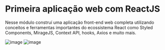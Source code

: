 # Primeira aplicação web com ReactJS

Nesse módulo construí uma aplicação front-end web completa utilizando conceitos e ferramentas importantes do ecossistema React como Styled Components, MirageJS, Context API, hooks, Axios e muito mais.

![image](https://user-images.githubusercontent.com/48124913/169045805-b02ef74c-81f6-4f01-8b7b-759a8b0ebc86.png)
![image](https://user-images.githubusercontent.com/48124913/169046132-6977d6a2-6ed1-4a37-a6ca-a2602e8b86b7.png)
